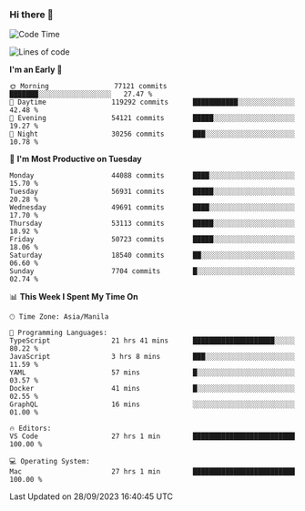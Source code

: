 ### Hi there 👋

<!--START_SECTION:waka-->
![Code Time](http://img.shields.io/badge/Code%20Time-4%2C379%20hrs%2010%20mins-blue)

![Lines of code](https://img.shields.io/badge/From%20Hello%20World%20I%27ve%20Written-107.5%20million%20lines%20of%20code-blue)

**I'm an Early 🐤** 

```text
🌞 Morning                77121 commits       ███████░░░░░░░░░░░░░░░░░░   27.47 % 
🌆 Daytime                119292 commits      ███████████░░░░░░░░░░░░░░   42.48 % 
🌃 Evening                54121 commits       █████░░░░░░░░░░░░░░░░░░░░   19.27 % 
🌙 Night                  30256 commits       ███░░░░░░░░░░░░░░░░░░░░░░   10.78 % 
```
📅 **I'm Most Productive on Tuesday** 

```text
Monday                   44088 commits       ████░░░░░░░░░░░░░░░░░░░░░   15.70 % 
Tuesday                  56931 commits       █████░░░░░░░░░░░░░░░░░░░░   20.28 % 
Wednesday                49691 commits       ████░░░░░░░░░░░░░░░░░░░░░   17.70 % 
Thursday                 53113 commits       █████░░░░░░░░░░░░░░░░░░░░   18.92 % 
Friday                   50723 commits       █████░░░░░░░░░░░░░░░░░░░░   18.06 % 
Saturday                 18540 commits       ██░░░░░░░░░░░░░░░░░░░░░░░   06.60 % 
Sunday                   7704 commits        █░░░░░░░░░░░░░░░░░░░░░░░░   02.74 % 
```


📊 **This Week I Spent My Time On** 

```text
🕑︎ Time Zone: Asia/Manila

💬 Programming Languages: 
TypeScript               21 hrs 41 mins      ████████████████████░░░░░   80.22 % 
JavaScript               3 hrs 8 mins        ███░░░░░░░░░░░░░░░░░░░░░░   11.59 % 
YAML                     57 mins             █░░░░░░░░░░░░░░░░░░░░░░░░   03.57 % 
Docker                   41 mins             █░░░░░░░░░░░░░░░░░░░░░░░░   02.55 % 
GraphQL                  16 mins             ░░░░░░░░░░░░░░░░░░░░░░░░░   01.00 % 

🔥 Editors: 
VS Code                  27 hrs 1 min        █████████████████████████   100.00 % 

💻 Operating System: 
Mac                      27 hrs 1 min        █████████████████████████   100.00 % 
```


 Last Updated on 28/09/2023 16:40:45 UTC
<!--END_SECTION:waka-->


<!--
**rad182/rad182** is a ✨ _special_ ✨ repository because its `README.md` (this file) appears on your GitHub profile.

Here are some ideas to get you started:

- 🔭 I’m currently working on ...
- 🌱 I’m currently learning ...
- 👯 I’m looking to collaborate on ...
- 🤔 I’m looking for help with ...
- 💬 Ask me about ...
- 📫 How to reach me: ...
- 😄 Pronouns: ...
- ⚡ Fun fact: ...
-->
